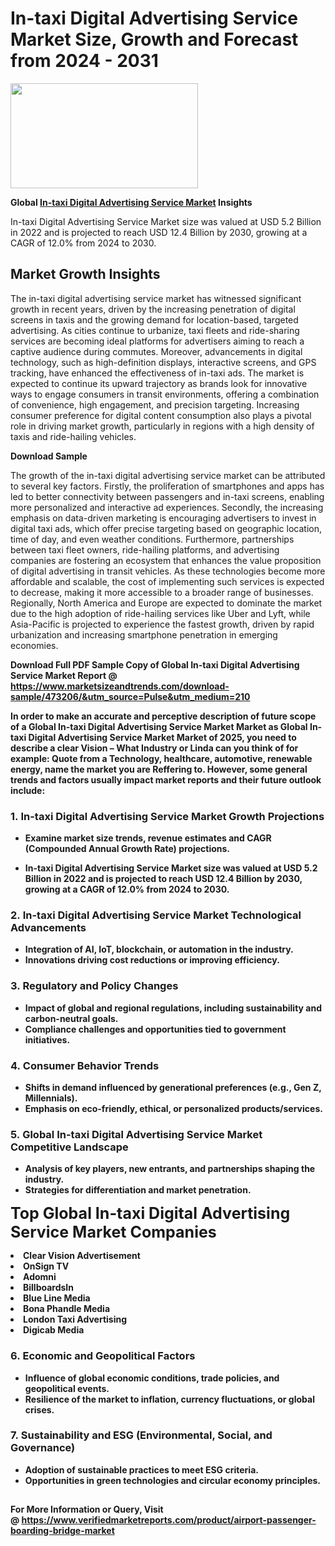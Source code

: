 <H1>In-taxi Digital Advertising Service Market Size, Growth and Forecast from 2024 - 2031</H1><img class="aligncenter size-medium wp-image-584254" src="https://thirdeyenews.in/wp-content/uploads/2024/09/Global-Market-Research-300x168.jpeg" alt="" width="300" height="168" /><p><strong>Global&nbsp;<a href="https://www.marketsizeandtrends.com/download-sample/473206/&amp;utm_source=Pulse&amp;utm_medium=210">In-taxi Digital Advertising Service Market</a> Insights</strong></p><p>In-taxi Digital Advertising Service Market size was valued at USD 5.2 Billion in 2022 and is projected to reach USD 12.4 Billion by 2030, growing at a CAGR of 12.0% from 2024 to 2030.</p><p><h2>Market Growth Insights</h2> <p>The in-taxi digital advertising service market has witnessed significant growth in recent years, driven by the increasing penetration of digital screens in taxis and the growing demand for location-based, targeted advertising. As cities continue to urbanize, taxi fleets and ride-sharing services are becoming ideal platforms for advertisers aiming to reach a captive audience during commutes. Moreover, advancements in digital technology, such as high-definition displays, interactive screens, and GPS tracking, have enhanced the effectiveness of in-taxi ads. The market is expected to continue its upward trajectory as brands look for innovative ways to engage consumers in transit environments, offering a combination of convenience, high engagement, and precision targeting. Increasing consumer preference for digital content consumption also plays a pivotal role in driving market growth, particularly in regions with a high density of taxis and ride-hailing vehicles.</p> <p><strong>Download Sample</strong></p> <p>The growth of the in-taxi digital advertising service market can be attributed to several key factors. Firstly, the proliferation of smartphones and apps has led to better connectivity between passengers and in-taxi screens, enabling more personalized and interactive ad experiences. Secondly, the increasing emphasis on data-driven marketing is encouraging advertisers to invest in digital taxi ads, which offer precise targeting based on geographic location, time of day, and even weather conditions. Furthermore, partnerships between taxi fleet owners, ride-hailing platforms, and advertising companies are fostering an ecosystem that enhances the value proposition of digital advertising in transit vehicles. As these technologies become more affordable and scalable, the cost of implementing such services is expected to decrease, making it more accessible to a broader range of businesses. Regionally, North America and Europe are expected to dominate the market due to the high adoption of ride-hailing services like Uber and Lyft, while Asia-Pacific is projected to experience the fastest growth, driven by rapid urbanization and increasing smartphone penetration in emerging economies.</p> <p><strong></p><p><span class=""><strong>Download Full PDF Sample Copy of Global In-taxi Digital Advertising Service Market Report</strong> @ <a href="https://www.marketsizeandtrends.com/download-sample/473206/&amp;utm_source=Pulse&amp;utm_medium=210" target="_blank">https://www.marketsizeandtrends.com/download-sample/473206/&amp;utm_source=Pulse&amp;utm_medium=210</a></span></p><p>In order to make an accurate and perceptive description of future scope of a Global&nbsp;In-taxi Digital Advertising Service Market Market as Global&nbsp;In-taxi Digital Advertising Service Market Market of 2025, you need to describe a clear Vision &ndash; What Industry or Linda can you think of for example: Quote from a Technology, healthcare, automotive, renewable energy, name the market you are Reffering to. However, some general trends and factors usually impact market reports and their future outlook include:</p><h3>1.&nbsp;<strong>In-taxi Digital Advertising Service Market Growth Projections</strong></h3><ul><li>Examine market size trends, revenue estimates and CAGR (Compounded Annual Growth Rate) projections.</li><li><p>In-taxi Digital Advertising Service Market size was valued at USD 5.2 Billion in 2022 and is projected to reach USD 12.4 Billion by 2030, growing at a CAGR of 12.0% from 2024 to 2030.</p></li></ul><h3>2.&nbsp;<strong>In-taxi Digital Advertising Service Market Technological Advancements</strong></h3><ul><li>Integration of AI, IoT, blockchain, or automation in the industry.</li><li>Innovations driving cost reductions or improving efficiency.</li></ul><h3>3.&nbsp;<strong>Regulatory and Policy Changes</strong></h3><ul><li>Impact of global and regional regulations, including sustainability and carbon-neutral goals.</li><li>Compliance challenges and opportunities tied to government initiatives.</li></ul><h3>4.&nbsp;<strong>Consumer Behavior Trends</strong></h3><ul><li>Shifts in demand influenced by generational preferences (e.g., Gen Z, Millennials).</li><li>Emphasis on eco-friendly, ethical, or personalized products/services.</li></ul><h3>5.&nbsp;<strong>Global In-taxi Digital Advertising Service Market Competitive Landscape</strong></h3><ul><li>Analysis of key players, new entrants, and partnerships shaping the industry.</li><li>Strategies for differentiation and market penetration.</li></ul><p data-pm-slice="1 1 []"><span style="color: inherit; font-family: inherit; font-size: 25px;">Top Global In-taxi Digital Advertising Service Market Companies</span></p><div class="" data-test-id=""><p><li>Clear Vision Advertisement</li><li> OnSign TV</li><li> Adomni</li><li> BillboardsIn</li><li> Blue Line Media</li><li> Bona Phandle Media</li><li> London Taxi Advertising</li><li> Digicab Media</li></p></div><h3>6.&nbsp;<strong>Economic and Geopolitical Factors</strong></h3><ul><li>Influence of global economic conditions, trade policies, and geopolitical events.</li><li>Resilience of the market to inflation, currency fluctuations, or global crises.</li></ul><h3>7.&nbsp;<strong>Sustainability and ESG (Environmental, Social, and Governance)</strong></h3><ul><li>Adoption of sustainable practices to meet ESG criteria.</li><li>Opportunities in green technologies and circular economy principles.</li></ul><h2><strong style="font-size: 14px;">For More Information or Query, Visit @&nbsp;</strong><a style="background-color: #ffffff; font-size: 14px;" href="https://www.marketsizeandtrends.com/report/in-taxi-digital-advertising-service-market/" target="_blank">https://www.verifiedmarketreports.com/product/airport-passenger-boarding-bridge-market</a></h2>
